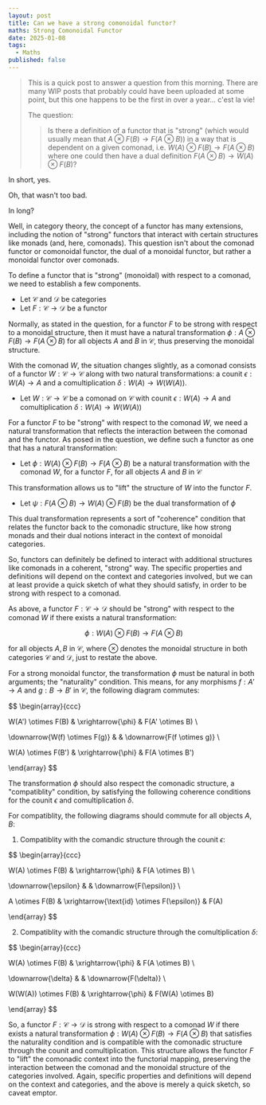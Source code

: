 ```yaml
---
layout: post
title: Can we have a strong comonoidal functor?
maths: Strong Comonoidal Functor
date: 2025-01-08
tags:
  - Maths
published: false
---
```


> This is a quick post to answer a question from this morning. There are many WIP posts that probably could have been uploaded at some point, but this one happens to be the first in over a year... c'est la vie!
> 
> The question:
> 
> > Is there a definition of a functor that is "strong" (which would usually mean that $A \otimes F(B) \to F(A \otimes B)$) in a way that is dependent on a given comonad, i.e. $W(A) \otimes F(B) \to F(A \otimes B)$ where one could then have a dual definition $F(A \otimes B) \to W(A) \otimes F(B)$?

In short, yes.

Oh, that wasn't too bad.

In long?

Well, in category theory, the concept of a functor has many extensions, including the notion of "strong" functors that interact with certain structures like monads (and, here, comonads). This question isn't about the comonad functor or comonoidal functor, the dual of a monoidal functor, but rather a monoidal functor over comonads.

To define a functor that is "strong" (monoidal) with respect to a comonad, we need to establish a few components.

- Let $\mathcal{C}$ and $\mathcal{D}$ be categories
- Let $F: \mathcal{C} \to \mathcal{D}$ be a functor

Normally, as stated in the question, for a functor $F$ to be strong with respect to a monoidal structure, then it must have a natural transformation $\phi: A \otimes F(B) \to F(A \otimes B)$ for all objects $A$ and $B$ in $\mathcal{C}$, thus preserving the monoidal structure.

With the comonad $W$, the situation changes slightly, as a comonad consists of a functor $W: \mathcal{C} \to \mathcal{C}$ along with two natural transformations: a counit $\epsilon: W(A) \to A$ and a comultiplication $\delta: W(A) \to W(W(A))$.

- Let $W: \mathcal{C} \to \mathcal{C}$ be a comonad on $\mathcal{C}$ with counit $\epsilon: W(A) \to A$ and comultiplication $\delta: W(A) \to W(W(A))$

For a functor $F$ to be "strong" with respect to the comonad $W$, we need a natural transformation that reflects the interaction between the comonad and the functor. As posed in the question, we define such a functor as one that has a natural transformation:

- Let $\phi: W(A) \otimes F(B) \to F(A \otimes B)$ be a natural transformation with the comonad $W$, for a functor $F$, for all objects $A$ and $B$ in $\mathcal{C}$

This transformation allows us to "lift" the structure of $W$ into the functor $F$.

- Let $\psi: F(A \otimes B) \to W(A) \otimes F(B)$ be the dual transformation of $\phi$

This dual transformation represents a sort of "coherence" condition that relates the functor back to the comonadic structure, like how strong monads and their dual notions interact in the context of monoidal categories.

So, functors can definitely be defined to interact with additional structures like comonads in a coherent, "strong" way. The specific properties and definitions will depend on the context and categories involved, but we can at least provide a quick sketch of what they should satisfy, in order to be strong with respect to a comonad.

As above, a functor $F: \mathcal{C} \to \mathcal{D}$ should be "strong" with respect to the comonad $W$ if there exists a natural transformation:

$$
\phi: W(A) \otimes F(B) \to F(A \otimes B)
$$

for all objects $A, B$ in $\mathcal{C}$, where $\otimes$ denotes the monoidal structure in both categories $\mathcal{C}$ and $\mathcal{D}$, just to restate the above.

For a strong monoidal functor, the transformation $\phi$ must be natural in both arguments; the "naturality" condition. This means, for any morphisms $f: A' \to A$ and $g: B \to B'$ in $\mathcal{C}$, the following diagram commutes:

$$
\begin{array}{ccc}

W(A') \otimes F(B) & \xrightarrow{\phi} & F(A' \otimes B) \\

\downarrow{W(f) \otimes F(g)} & & \downarrow{F(f \otimes g)} \\

W(A) \otimes F(B') & \xrightarrow{\phi} & F(A \otimes B')

\end{array}
$$

The transformation $\phi$ should also respect the comonadic structure, a "compatiblity" condition, by satisfying the following coherence conditions for the counit $\epsilon$ and comultiplication $\delta$.

For compatiblity, the following diagrams should commute for all objects $A, B$:

1. Compatiblity with the comandic structure through the counit $\epsilon$:

$$
\begin{array}{ccc}

W(A) \otimes F(B) & \xrightarrow{\phi} & F(A \otimes B) \\

\downarrow{\epsilon} & & \downarrow{F(\epsilon)} \\

A \otimes F(B) & \xrightarrow{\text{id} \otimes F(\epsilon)} & F(A)

\end{array}
$$

2. Compatiblity with the comandic structure through the comultiplication $\delta$:

$$
\begin{array}{ccc}

W(A) \otimes F(B) & \xrightarrow{\phi} & F(A \otimes B) \\

\downarrow{\delta} & & \downarrow{F(\delta)} \\

W(W(A)) \otimes F(B) & \xrightarrow{\phi} & F(W(A) \otimes B)

\end{array}
$$

So, a functor $F: \mathcal{C} \to \mathcal{D}$ is strong with respect to a comonad $W$ if there exists a natural transformation $\phi: W(A) \otimes F(B) \to F(A \otimes B)$ that satisfies the naturality condition and is compatible with the comonadic structure through the counit and comultiplication. This structure allows the functor $F$ to "lift" the comonadic context into the functorial mapping, preserving the interaction between the comonad and the monoidal structure of the categories involved. Again, specific properties and definitions will depend on the context and categories, and the above is merely a quick sketch, so caveat emptor.

